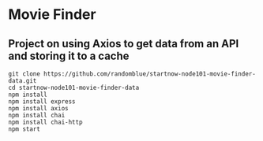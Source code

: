 # Movie Finder

## Project on using Axios to get data from an API and storing it to a cache

```
git clone https://github.com/randomblue/startnow-node101-movie-finder-data.git
cd startnow-node101-movie-finder-data
npm install
npm install express
npm install axios
npm install chai
npm install chai-http
npm start
```